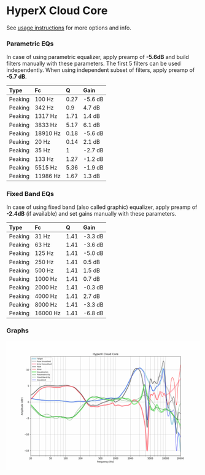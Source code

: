 # HyperX Cloud Core
See [usage instructions](https://github.com/jaakkopasanen/AutoEq#usage) for more options and info.

### Parametric EQs
In case of using parametric equalizer, apply preamp of **-5.6dB** and build filters manually
with these parameters. The first 5 filters can be used independently.
When using independent subset of filters, apply preamp of **-5.7 dB**.

| Type    | Fc       |    Q | Gain    |
|:--------|:---------|:-----|:--------|
| Peaking | 100 Hz   | 0.27 | -5.6 dB |
| Peaking | 342 Hz   | 0.9  | 4.7 dB  |
| Peaking | 1317 Hz  | 1.71 | 1.4 dB  |
| Peaking | 3833 Hz  | 5.17 | 6.1 dB  |
| Peaking | 18910 Hz | 0.18 | -5.6 dB |
| Peaking | 20 Hz    | 0.14 | 2.1 dB  |
| Peaking | 35 Hz    | 1    | -2.7 dB |
| Peaking | 133 Hz   | 1.27 | -1.2 dB |
| Peaking | 5515 Hz  | 5.36 | -1.9 dB |
| Peaking | 11986 Hz | 1.67 | 1.3 dB  |

### Fixed Band EQs
In case of using fixed band (also called graphic) equalizer, apply preamp of **-2.4dB**
(if available) and set gains manually with these parameters.

| Type    | Fc       |    Q | Gain    |
|:--------|:---------|:-----|:--------|
| Peaking | 31 Hz    | 1.41 | -3.3 dB |
| Peaking | 63 Hz    | 1.41 | -3.6 dB |
| Peaking | 125 Hz   | 1.41 | -5.0 dB |
| Peaking | 250 Hz   | 1.41 | 0.5 dB  |
| Peaking | 500 Hz   | 1.41 | 1.5 dB  |
| Peaking | 1000 Hz  | 1.41 | 0.7 dB  |
| Peaking | 2000 Hz  | 1.41 | -0.3 dB |
| Peaking | 4000 Hz  | 1.41 | 2.7 dB  |
| Peaking | 8000 Hz  | 1.41 | -3.3 dB |
| Peaking | 16000 Hz | 1.41 | -6.8 dB |

### Graphs
![](./HyperX%20Cloud%20Core.png)
